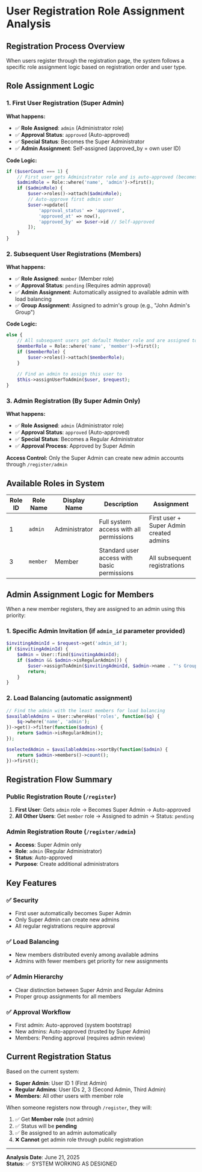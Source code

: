 # User Registration Role Assignment Analysis

## Registration Process Overview

When users register through the registration page, the system follows a specific role assignment logic based on registration order and user type.

## Role Assignment Logic

### 1. **First User Registration (Super Admin)**
**What happens:**
- ✅ **Role Assigned**: `admin` (Administrator role)
- ✅ **Approval Status**: `approved` (Auto-approved)
- ✅ **Special Status**: Becomes the Super Administrator
- ✅ **Admin Assignment**: Self-assigned (approved_by = own user ID)

**Code Logic:**
```php
if ($userCount === 1) {
    // First user gets Administrator role and is auto-approved (becomes super admin)
    $adminRole = Role::where('name', 'admin')->first();
    if ($adminRole) {
        $user->roles()->attach($adminRole);
        // Auto-approve first admin user
        $user->update([
            'approval_status' => 'approved',
            'approved_at' => now(),
            'approved_by' => $user->id // Self-approved
        ]);
    }
}
```

### 2. **Subsequent User Registrations (Members)**
**What happens:**
- ✅ **Role Assigned**: `member` (Member role)
- ✅ **Approval Status**: `pending` (Requires admin approval)
- ✅ **Admin Assignment**: Automatically assigned to available admin with load balancing
- ✅ **Group Assignment**: Assigned to admin's group (e.g., "John Admin's Group")

**Code Logic:**
```php
else {
    // All subsequent users get default Member role and are assigned to an admin
    $memberRole = Role::where('name', 'member')->first();
    if ($memberRole) {
        $user->roles()->attach($memberRole);
    }
    
    // Find an admin to assign this user to
    $this->assignUserToAdmin($user, $request);
}
```

### 3. **Admin Registration (By Super Admin Only)**
**What happens:**
- ✅ **Role Assigned**: `admin` (Administrator role)
- ✅ **Approval Status**: `approved` (Auto-approved)
- ✅ **Special Status**: Becomes a Regular Administrator
- ✅ **Approval Process**: Approved by Super Admin

**Access Control:** Only the Super Admin can create new admin accounts through `/register/admin`

## Available Roles in System

| Role ID | Role Name | Display Name | Description | Assignment |
|---------|-----------|--------------|-------------|------------|
| 1 | `admin` | Administrator | Full system access with all permissions | First user + Super Admin created admins |
| 3 | `member` | Member | Standard user access with basic permissions | All subsequent registrations |

## Admin Assignment Logic for Members

When a new member registers, they are assigned to an admin using this priority:

### 1. **Specific Admin Invitation** (if `admin_id` parameter provided)
```php
$invitingAdminId = $request->get('admin_id');
if ($invitingAdminId) {
    $admin = User::find($invitingAdminId);
    if ($admin && $admin->isRegularAdmin()) {
        $user->assignToAdmin($invitingAdminId, $admin->name . "'s Group");
        return;
    }
}
```

### 2. **Load Balancing** (automatic assignment)
```php
// Find the admin with the least members for load balancing
$availableAdmins = User::whereHas('roles', function($q) {
    $q->where('name', 'admin');
})->get()->filter(function($admin) {
    return $admin->isRegularAdmin();
});

$selectedAdmin = $availableAdmins->sortBy(function($admin) {
    return $admin->members()->count();
})->first();
```

## Registration Flow Summary

### **Public Registration Route** (`/register`)
1. **First User**: Gets `admin` role → Becomes Super Admin → Auto-approved
2. **All Other Users**: Get `member` role → Assigned to admin → Status: `pending`

### **Admin Registration Route** (`/register/admin`) 
- **Access**: Super Admin only
- **Role**: `admin` (Regular Administrator)
- **Status**: Auto-approved
- **Purpose**: Create additional administrators

## Key Features

### ✅ **Security**
- First user automatically becomes Super Admin
- Only Super Admin can create new admins
- All regular registrations require approval

### ✅ **Load Balancing**
- New members distributed evenly among available admins
- Admins with fewer members get priority for new assignments

### ✅ **Admin Hierarchy**
- Clear distinction between Super Admin and Regular Admins
- Proper group assignments for all members

### ✅ **Approval Workflow**
- First admin: Auto-approved (system bootstrap)
- New admins: Auto-approved (trusted by Super Admin)
- Members: Pending approval (requires admin review)

## Current Registration Status

Based on the current system:
- **Super Admin**: User ID 1 (First Admin)
- **Regular Admins**: User IDs 2, 3 (Second Admin, Third Admin)
- **Members**: All other users with member role

When someone registers now through `/register`, they will:
1. ✅ Get **Member role** (not admin)
2. ✅ Status will be **pending** 
3. ✅ Be assigned to an admin automatically
4. ❌ **Cannot** get admin role through public registration

---
**Analysis Date**: June 21, 2025  
**Status**: ✅ SYSTEM WORKING AS DESIGNED
